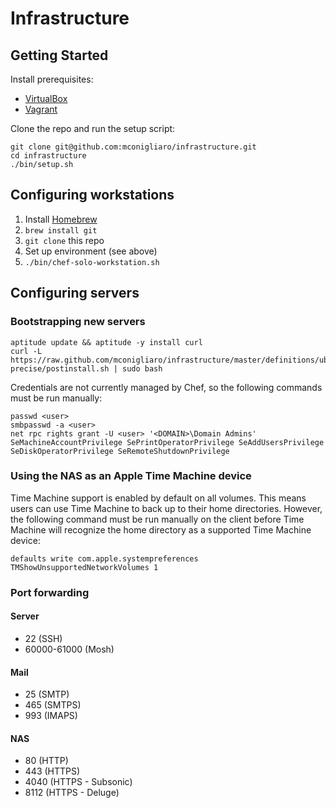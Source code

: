 # Infrastructure

## Getting Started

Install prerequisites:

* [VirtualBox](https://www.virtualbox.org/)
* [Vagrant](http://vagrantup.com/)

Clone the repo and run the setup script:

    git clone git@github.com:mconigliaro/infrastructure.git
    cd infrastructure
    ./bin/setup.sh

## Configuring workstations

1. Install [Homebrew](http://mxcl.github.com/homebrew/)
2. `brew install git`
3. `git clone` this repo
4. Set up environment (see above)
5. `./bin/chef-solo-workstation.sh`

## Configuring servers

### Bootstrapping new servers

    aptitude update && aptitude -y install curl
    curl -L https://raw.github.com/mconigliaro/infrastructure/master/definitions/ubuntu-precise/postinstall.sh | sudo bash

Credentials are not currently managed by Chef, so the following commands must be run manually:

    passwd <user>
    smbpasswd -a <user>
    net rpc rights grant -U <user> '<DOMAIN>\Domain Admins' SeMachineAccountPrivilege SePrintOperatorPrivilege SeAddUsersPrivilege SeDiskOperatorPrivilege SeRemoteShutdownPrivilege

### Using the NAS as an Apple Time Machine device

Time Machine support is enabled by default on all volumes. This means users can use Time Machine to back up to their home directories. However, the following command must be run manually on the client before Time Machine will recognize the home directory as a supported Time Machine device:

    defaults write com.apple.systempreferences TMShowUnsupportedNetworkVolumes 1

### Port forwarding

#### Server

  - 22 (SSH)
  - 60000-61000 (Mosh)

#### Mail

  - 25 (SMTP)
  - 465 (SMTPS)
  - 993 (IMAPS)

#### NAS

  - 80 (HTTP)
  - 443 (HTTPS)
  - 4040 (HTTPS - Subsonic)
  - 8112 (HTTPS - Deluge)
